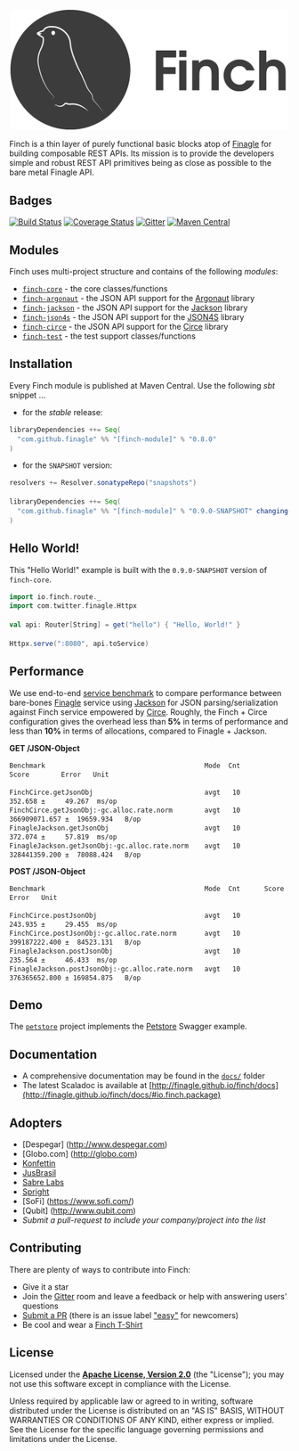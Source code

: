 <p align="center">
  <img src="https://raw.githubusercontent.com/finagle/finch/master/finch-logo.png" width="500px" />
</p>

Finch is a thin layer of purely functional basic blocks atop of [Finagle][finagle] for
building composable REST APIs. Its mission is to provide the developers simple and robust REST API primitives being as
close as possible to the bare metal Finagle API.

Badges
------
[![Build Status](https://img.shields.io/travis/finagle/finch/master.svg)](https://travis-ci.org/finagle/finch)
[![Coverage Status](https://img.shields.io/codecov/c/github/finagle/finch/master.svg)](https://codecov.io/github/finagle/finch)
[![Gitter](https://img.shields.io/badge/gitter-join%20chat-green.svg)](https://gitter.im/finagle/finch?utm_source=badge&utm_medium=badge&utm_campaign=pr-badge&utm_content=badge)
[![Maven Central](https://img.shields.io/maven-central/v/com.github.finagle/finch_2.11.svg)](https://maven-badges.herokuapp.com/maven-central/com.github.finagle/finch_2.11)

Modules
-------
Finch uses multi-project structure and contains of the following _modules_:

* [`finch-core`](core) - the core classes/functions
* [`finch-argonaut`](argonaut) - the JSON API support for the [Argonaut](argonaut) library
* [`finch-jackson`](jackson) - the JSON API support for the [Jackson](jackson) library
* [`finch-json4s`](json4s) - the JSON API support for the [JSON4S](http://json4s.org/) library
* [`finch-circe`](circe) - the JSON API support for the [Circe](circe) library
* [`finch-test`](test) - the test support classes/functions

Installation
------------
Every Finch module is published at Maven Central. Use the following _sbt_ snippet ...

* for the _stable_ release:

```scala
libraryDependencies ++= Seq(
  "com.github.finagle" %% "[finch-module]" % "0.8.0"
)
```

* for the `SNAPSHOT` version:

```scala
resolvers += Resolver.sonatypeRepo("snapshots")

libraryDependencies ++= Seq(
  "com.github.finagle" %% "[finch-module]" % "0.9.0-SNAPSHOT" changing()
)
```

Hello World!
------------
This "Hello World!" example is built with the `0.9.0-SNAPSHOT` version of `finch-core`.

```scala
import io.finch.route._
import com.twitter.finagle.Httpx

val api: Router[String] = get("hello") { "Hello, World!" }

Httpx.serve(":8080", api.toService)
```

Performance
-----------

We use end-to-end [service benchmark][service-benchmark] to compare performance between bare-bones
[Finagle][finagle] service using [Jackson][jackson] for JSON parsing/serialization against Finch service
empowered by [Circe][circe]. Roughly, the Finch + Circe configuration gives the overhead less than
**5%** in terms of performance and less than **10%** in terms of allocations, compared to Finagle +
Jackson.

**GET /JSON-Object**

```
Benchmark                                        Mode  Cnt          Score        Error   Unit

FinchCirce.getJsonObj                            avgt   10        352.658 ±     49.267  ms/op
FinchCirce.getJsonObj:·gc.alloc.rate.norm        avgt   10  366909071.657 ±  19659.934   B/op
FinagleJackson.getJsonObj                        avgt   10        372.074 ±     57.819  ms/op
FinagleJackson.getJsonObj:·gc.alloc.rate.norm    avgt   10  328441359.200 ±  78088.424   B/op
```

**POST /JSON-Object**
```
Benchmark                                        Mode  Cnt      Score            Error   Unit

FinchCirce.postJsonObj                           avgt   10        243.935 ±     29.455  ms/op
FinchCirce.postJsonObj:·gc.alloc.rate.norm       avgt   10  399187222.400 ±  84523.131   B/op
FinagleJackson.postJsonObj                       avgt   10        235.564 ±     46.433  ms/op
FinagleJackson.postJsonObj:·gc.alloc.rate.norm   avgt   10  376365652.800 ± 169854.875   B/op
```

Demo
----
The [`petstore`](petstore) project implements the [Petstore](http://petstore.swagger.io/) Swagger example.

Documentation
-------------
* A comprehensive documentation may be found in the [`docs/`](docs/index.md) folder
* The latest Scaladoc is available at [http://finagle.github.io/finch/docs](http://finagle.github.io/finch/docs/#io.finch.package)

Adopters
--------
* [Despegar] (http://www.despegar.com)
* [Globo.com] (http://globo.com)
* [Konfettin](http://konfettin.ru)
* [JusBrasil](http://www.jusbrasil.com.br)
* [Sabre Labs](http://sabrelabs.com)
* [Spright](http://spright.com)
* [SoFi] (https://www.sofi.com/)
* [Qubit] (http://www.qubit.com)
* *Submit a pull-request to include your company/project into the list*

Contributing
------------
There are plenty of ways to contribute into Finch:

* Give it a star
* Join the [Gitter][gitter] room and leave a feedback or help with answering users' questions
* [Submit a PR](CONTRIBUTING.md) (there is an issue label ["easy"](https://github.com/finagle/finch/issues?q=is%3Aopen+is%3Aissue+label%3Aeasy) for newcomers)
* Be cool and wear a [Finch T-Shirt](http://www.redbubble.com/people/vkostyukov/works/13277123-finch-io-rest-api-with-finagle?p=t-shirt)

License
-------
Licensed under the **[Apache License, Version 2.0](http://www.apache.org/licenses/LICENSE-2.0)** (the "License");
you may not use this software except in compliance with the License.

Unless required by applicable law or agreed to in writing, software
distributed under the License is distributed on an "AS IS" BASIS,
WITHOUT WARRANTIES OR CONDITIONS OF ANY KIND, either express or implied.
See the License for the specific language governing permissions and
limitations under the License.

[gitter]: https://gitter.im/finagle/finch
[service-benchmark]: https://github.com/finagle/finch/blob/master/benchmarks/src/main/scala/io/finch/benchmarks/service/UserServiceBenchmark.scala
[finagle]: https://github.com/twitter/finagle
[circe]: https://github.com/travisbrown/circe
[jackson]: http://jackson.codehaus.org/
[argonaut]: http://argonaut.io/